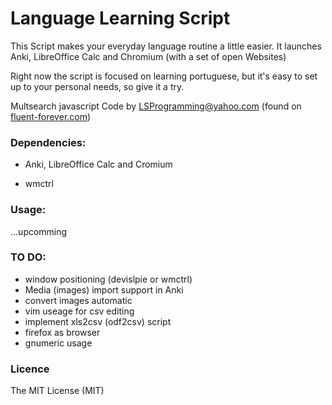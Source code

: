 # Language Learning Script

This Script makes your everyday language routine a little easier. It launches Anki, LibreOffice Calc and Chromium (with a set of open Websites)

Right now the script is focused on learning portuguese, but it's easy to set up to your personal needs, so give it a try.

Multsearch javascript Code by LSProgramming@yahoo.com (found on [fluent-forever.com](http://www.fluent-forever.com/multi-search))

### Dependencies: 

* Anki, LibreOffice Calc and Cromium

* wmctrl

### Usage:

...upcomming

### TO DO:

* window positioning (devislpie or wmctrl)
* Media (images) import support in Anki
* convert images automatic
* vim useage for csv editing
* implement xls2csv (odf2csv) script
* firefox as browser
* gnumeric usage

### Licence

The MIT License (MIT)
